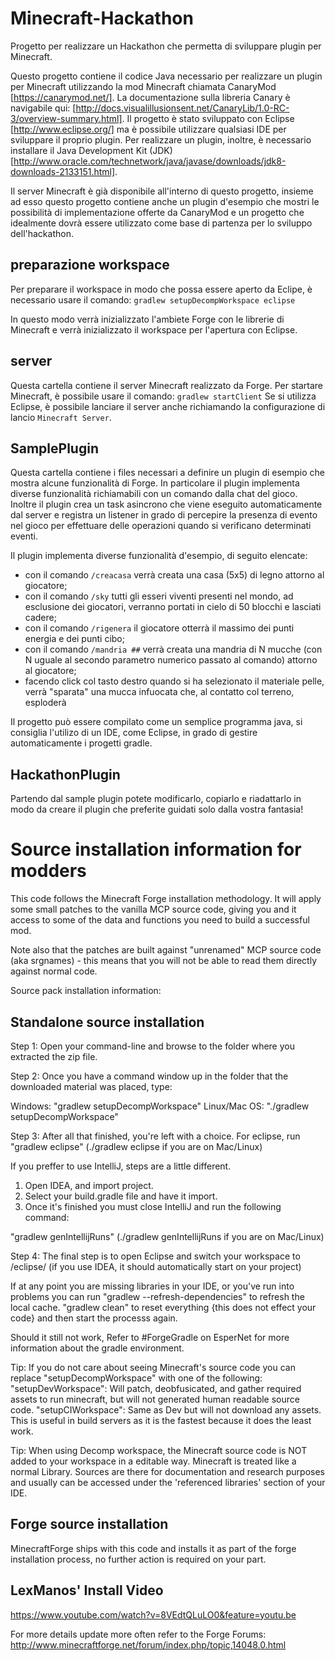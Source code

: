 # Minecraft-Hackathon
Progetto per realizzare un Hackathon che permetta di sviluppare plugin per Minecraft.

Questo progetto contiene il codice Java necessario per realizzare un plugin per Minecraft utilizzando la mod Minecraft chiamata CanaryMod [https://canarymod.net/].
La documentazione sulla libreria Canary è navigabile qui: [http://docs.visualillusionsent.net/CanaryLib/1.0-RC-3/overview-summary.html].
Il progetto &egrave; stato sviluppato con Eclipse [http://www.eclipse.org/] ma &egrave; possibile utilizzare qualsiasi IDE per sviluppare il proprio plugin.
Per realizzare un plugin, inoltre, &egrave; necessario installare il Java Development Kit (JDK) [http://www.oracle.com/technetwork/java/javase/downloads/jdk8-downloads-2133151.html].

Il server Minecraft &egrave; gi&agrave; disponibile all'interno di questo progetto, insieme ad esso questo progetto contiene anche un plugin d'esempio che mostri le possibilit&agrave; di implementazione offerte da CanaryMod e un progetto che idealmente dovr&agrave; essere utilizzato come base di partenza per lo sviluppo dell'hackathon.

## preparazione workspace
Per preparare il workspace in modo che possa essere aperto da Eclipe, &egrave; necessario usare il comando:
``
gradlew setupDecompWorkspace eclipse
``

In questo modo verr&agrave; inizializzato l'ambiete Forge con le librerie di Minecraft e verr&agrave; inizializzato il workspace per l'apertura con Eclipse.

## server
Questa cartella contiene il server Minecraft realizzato da Forge. Per startare Minecraft, &egrave; possibile usare il comando:
``
gradlew startClient
``
Se si utilizza Eclipse, &egrave; possibile lanciare il server anche richiamando la configurazione di lancio `Minecraft Server`.

## SamplePlugin
Questa cartella contiene i files necessari a definire un plugin di esempio che mostra alcune funzionalit&agrave; di Forge.
In particolare il plugin implementa diverse funzionalità richiamabili con un comando dalla chat del gioco. Inoltre il plugin crea un task asincrono che viene eseguito automaticamente dal server e registra un listener in grado di percepire la presenza di evento nel gioco per effettuare delle operazioni quando si verificano determinati eventi.

Il plugin implementa diverse funzionalit&agrave; d'esempio, di seguito elencate:
- con il comando `/creacasa` verr&agrave; creata una casa (5x5) di legno attorno al giocatore;
- con il comando `/sky` tutti gli esseri viventi presenti nel mondo, ad esclusione dei giocatori, verranno portati in cielo di 50 blocchi e lasciati cadere;
- con il comando `/rigenera` il giocatore otterr&agrave; il massimo dei punti energia e dei punti cibo;
- con il comando `/mandria ##` verr&agrave; creata una mandria di N mucche (con N uguale al secondo parametro numerico passato al comando) attorno al giocatore;
- facendo click col tasto destro quando si ha selezionato il materiale pelle, verr&agrave; "sparata" una mucca infuocata che, al contatto col terreno, esploder&agrave;

Il progetto pu&ograve; essere compilato come un semplice programma java, si consiglia l'utilizo di un IDE, come Eclipse, in grado di gestire automaticamente i progetti gradle.

## HackathonPlugin
Partendo dal sample plugin potete modificarlo, copiarlo e riadattarlo in modo da creare il plugin che preferite guidati solo dalla vostra fantasia!


# Source installation information for modders

This code follows the Minecraft Forge installation methodology. It will apply
some small patches to the vanilla MCP source code, giving you and it access 
to some of the data and functions you need to build a successful mod.

Note also that the patches are built against "unrenamed" MCP source code (aka
srgnames) - this means that you will not be able to read them directly against
normal code.

Source pack installation information:

## Standalone source installation

Step 1: Open your command-line and browse to the folder where you extracted the zip file.

Step 2: Once you have a command window up in the folder that the downloaded material was placed, type:

Windows: "gradlew setupDecompWorkspace"
Linux/Mac OS: "./gradlew setupDecompWorkspace"

Step 3: After all that finished, you're left with a choice.
For eclipse, run "gradlew eclipse" (./gradlew eclipse if you are on Mac/Linux)

If you preffer to use IntelliJ, steps are a little different.
1. Open IDEA, and import project.
2. Select your build.gradle file and have it import.
3. Once it's finished you must close IntelliJ and run the following command:

"gradlew genIntellijRuns" (./gradlew genIntellijRuns if you are on Mac/Linux)

Step 4: The final step is to open Eclipse and switch your workspace to /eclipse/ (if you use IDEA, it should automatically start on your project)

If at any point you are missing libraries in your IDE, or you've run into problems you can run "gradlew --refresh-dependencies" to refresh the local cache. "gradlew clean" to reset everything {this does not effect your code} and then start the processs again.

Should it still not work, 
Refer to #ForgeGradle on EsperNet for more information about the gradle environment.

Tip:
If you do not care about seeing Minecraft's source code you can replace "setupDecompWorkspace" with one of the following:
"setupDevWorkspace": Will patch, deobfusicated, and gather required assets to run minecraft, but will not generated human readable source code.
"setupCIWorkspace": Same as Dev but will not download any assets. This is useful in build servers as it is the fastest because it does the least work.

Tip:
When using Decomp workspace, the Minecraft source code is NOT added to your workspace in a editable way. Minecraft is treated like a normal Library. Sources are there for documentation and research purposes and usually can be accessed under the 'referenced libraries' section of your IDE.

## Forge source installation
MinecraftForge ships with this code and installs it as part of the forge
installation process, no further action is required on your part.

## LexManos' Install Video
https://www.youtube.com/watch?v=8VEdtQLuLO0&feature=youtu.be

For more details update more often refer to the Forge Forums:
http://www.minecraftforge.net/forum/index.php/topic,14048.0.html
